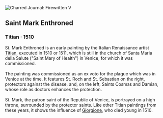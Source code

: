 <div class="artwork-of-the-day">
  <div class="container">
    <div class="img-wrapper">
      <img
        src="https://uploads5.wikiart.org/00129/images/titian/saint-mark-enthroned.jpg!Large.jpg"
        alt="Charred Journal: Firewritten V" />
    </div>
    <div class="artwork-detail">
      <div class="artwork-origin"> 
        <h2 class="artwork-name">Saint Mark Enthroned</h2>
        <h3 class="artist">
          Titian
                    ·  1510
        </h3>
      </div>
      <p class="description">
        <span class="artwork-description-text ng-binding" ng-bind-html="viewModel.ArtworkOfTheDay.Description | unsafe">St. Mark Enthroned is an early painting by the Italian Renaissance artist <a target="_blank" href="/en/titian">Titian</a>, executed in 1510 or 1511, which is still in the church of Santa Maria della Salute ("Saint Mary of Health") in Venice, for which it was commissioned.
<br>
<br>The painting was commissioned as an ex voto for the plague which was in Venice at the time. It features St. Roch and St. Sebastian on the right, protectors against the disease, and, on the left, Saints Cosmas and Damian, whose role as doctors enhances the protection.
<br>
<br>St. Mark, the patron saint of the Republic of Venice, is portrayed on a high throne, surrounded by the protector saints. Like other Titian paintings from these years, it shows the influence of <a target="_blank" href="/en/giorgione">Giorgione</a>, who died young in 1510.</span>
                        <div class="text-shadow-container" ng-show="showShadow" style=""></div>
      </p>
    </div>
  </div>

</div>
